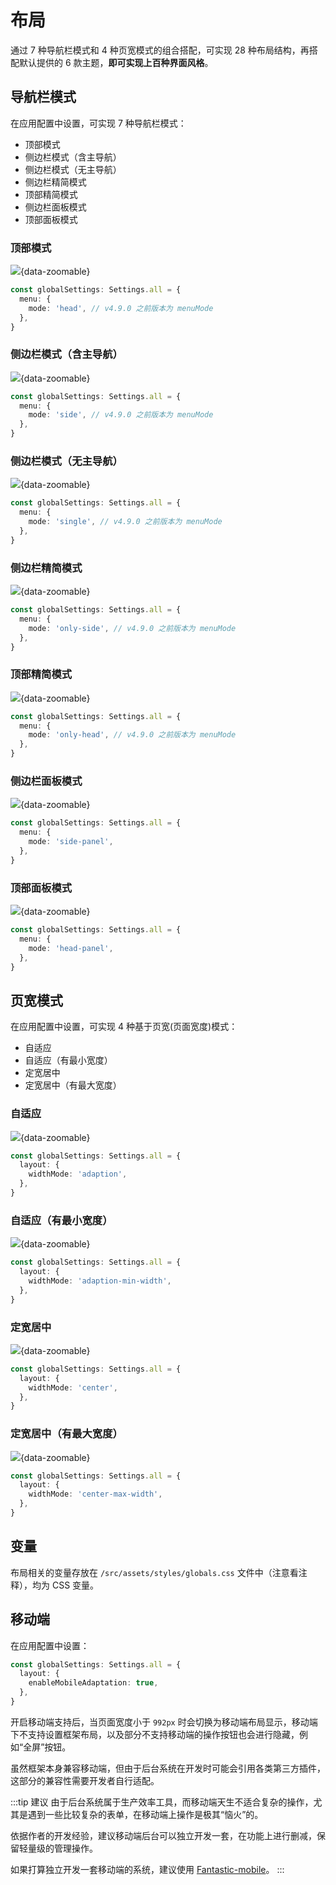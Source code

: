 # 布局

通过 7 种导航栏模式和 4 种页宽模式的组合搭配，可实现 28 种布局结构，再搭配默认提供的 6 款主题，**即可实现上百种界面风格**。

## 导航栏模式

在应用配置中设置，可实现 7 种导航栏模式：

- 顶部模式
- 侧边栏模式（含主导航）
- 侧边栏模式（无主导航）
- 侧边栏精简模式 <Badge type="pro" text="专业版" />
- 顶部精简模式 <Badge type="pro" text="专业版" />
- 侧边栏面板模式 <Badge type="pro" text="专业版" />
- 顶部面板模式 <Badge type="pro" text="专业版" />

### 顶部模式

![](/menu-mode-head.png){data-zoomable}

```ts {2-4}
const globalSettings: Settings.all = {
  menu: {
    mode: 'head', // v4.9.0 之前版本为 menuMode
  },
}
```

### 侧边栏模式（含主导航）

![](/menu-mode-side.png){data-zoomable}

```ts {2-4}
const globalSettings: Settings.all = {
  menu: {
    mode: 'side', // v4.9.0 之前版本为 menuMode
  },
}
```

### 侧边栏模式（无主导航）

![](/menu-mode-single.png){data-zoomable}

```ts {2-4}
const globalSettings: Settings.all = {
  menu: {
    mode: 'single', // v4.9.0 之前版本为 menuMode
  },
}
```

### 侧边栏精简模式 <Badge type="pro" text="专业版" />

![](/menu-mode-only-side.png){data-zoomable}

```ts {2-4}
const globalSettings: Settings.all = {
  menu: {
    mode: 'only-side', // v4.9.0 之前版本为 menuMode
  },
}
```

### 顶部精简模式 <Badge type="pro" text="专业版" />

![](/menu-mode-only-head.png){data-zoomable}

```ts {2-4}
const globalSettings: Settings.all = {
  menu: {
    mode: 'only-head', // v4.9.0 之前版本为 menuMode
  },
}
```

### 侧边栏面板模式 <Badge type="pro" text="专业版" />

![](/menu-mode-side-panel.png){data-zoomable}

```ts {2-4}
const globalSettings: Settings.all = {
  menu: {
    mode: 'side-panel',
  },
}
```

### 顶部面板模式 <Badge type="pro" text="专业版" />

![](/menu-mode-head-panel.png){data-zoomable}

```ts {2-4}
const globalSettings: Settings.all = {
  menu: {
    mode: 'head-panel',
  },
}
```

## 页宽模式 <Badge type="pro" text="专业版" />

在应用配置中设置，可实现 4 种基于页宽(页面宽度)模式：

- 自适应
- 自适应（有最小宽度）
- 定宽居中
- 定宽居中（有最大宽度）

### 自适应

![](/layout_1.gif){data-zoomable}

```ts {2-4}
const globalSettings: Settings.all = {
  layout: {
    widthMode: 'adaption',
  },
}
```

### 自适应（有最小宽度）

![](/layout_2.gif){data-zoomable}

```ts {2-4}
const globalSettings: Settings.all = {
  layout: {
    widthMode: 'adaption-min-width',
  },
}
```

### 定宽居中

![](/layout_3.gif){data-zoomable}

```ts {2-4}
const globalSettings: Settings.all = {
  layout: {
    widthMode: 'center',
  },
}
```

### 定宽居中（有最大宽度）

![](/layout_4.gif){data-zoomable}

```ts {2-4}
const globalSettings: Settings.all = {
  layout: {
    widthMode: 'center-max-width',
  },
}
```

## 变量

布局相关的变量存放在 `/src/assets/styles/globals.css` 文件中（注意看注释），均为 CSS 变量。

## 移动端

在应用配置中设置：

```ts {2-4}
const globalSettings: Settings.all = {
  layout: {
    enableMobileAdaptation: true,
  },
}
```

开启移动端支持后，当页面宽度小于 `992px` 时会切换为移动端布局显示，移动端下不支持设置框架布局，以及部分不支持移动端的操作按钮也会进行隐藏，例如“全屏”按钮。

虽然框架本身兼容移动端，但由于后台系统在开发时可能会引用各类第三方插件，这部分的兼容性需要开发者自行适配。

:::tip 建议
由于后台系统属于生产效率工具，而移动端天生不适合复杂的操作，尤其是遇到一些比较复杂的表单，在移动端上操作是极其“恼火”的。

依据作者的开发经验，建议移动端后台可以独立开发一套，在功能上进行删减，保留轻量级的管理操作。

如果打算独立开发一套移动端的系统，建议使用 [Fantastic-mobile](https://fantastic-mobile.hurui.me/)。
:::
